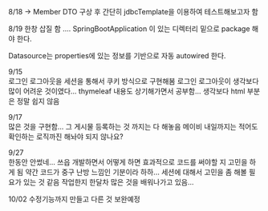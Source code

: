 8/18 -> Member DTO 구상 후 간단히 jdbcTemplate을 이용하여 테스트해보고자 함

8/19 한창 삽질 함 .... SpringBootApplication 이 있는 디렉터리 밑으로 package 해야 한다.

Datasource는 properties에 있는 정보를 기반으로 자동 autowired 한다.


9/15 <br>
로그인 로그아웃을 세션을 통해서 쿠키 방식으로 구현해봄 로그인 로그아웃이 생각보다 많이 어려운 것이였다...
thymeleaf 내용도 상기해가면서 공부함... 생각보다 html 부분은 정말 쉽지 않음


9/17 <br>
많은 것을 구현함... 그 게시물 등록하는 것 까지는 다 해놓음 메이비 내일까지는 적어도 확인하는 로직까진 해놔야 되지 않나요?

9/27 <br>
한동안 안썼네... 쓰읍 개발하면서 어떻게 하면 효과적으로 코드를 써야할 지 고민을 하게 됨
약간 코드가 중구 난방 느낌인 기분이라 하하...
세션에 대해서 고민을 좀 해볼 필요가 있는 것 같음 작업한지 한달차 많은 것을 배워나가고 있음...


10/02
수정기능까지 만들고 다른 것 보완예정

